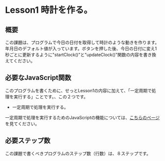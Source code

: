 # Lesson1 時計を作る。

## 概要
この課題は、プログラムで今日の日付を取得して時計のような動きを作ります。
年月日のデフォルト値が入っています。ボタンを押した後、今日の日付に変え1秒ごとに更新するように"startClock()"と"updateClock()"関数の内容を書き換えてください。
## 必要なJavaScript関数
このプログラムを書くために、せっとLesson1の内容に加えて、「一定周期で処理を実行する」ことです。、この２つです。

* 一定周期で処理を実行する。

一定周期で処理を実行するためのJavaScriptの機能については、[こちらのページ](http://www.pori2.net/js/timer/1.html)を見てください。

## 必要ステップ数

この課題で書くべきプログラムのステップ数（行数）は、８ステップです。